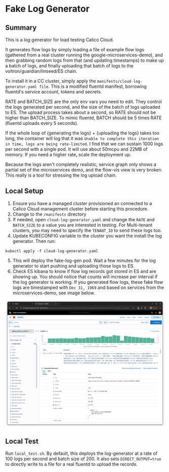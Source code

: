 # Fake Log Generator

## Summary
This is a log generator for load testing Calico Cloud.

It generates flow logs by simply loading a file of example flow logs (gathered from a real cluster running the google-microservices-demo), and then grabbing random logs from that (and updating timestamps) to make up a batch of logs, and finally uploading that batch of logs to the voltron/guardian/linseed/ES chain.

To install it in a CC cluster, simply apply the `manifests/cloud-log-generator.yaml file`.  This is a modified fluentd manifest, borrowing fluentd's service account, tokens and secrets.

RATE and BATCH_SIZE are the only env vars you need to edit.  They control the logs generated per second, and the size of the batch of logs uploaded to ES.
The upload process takes about a second, so RATE should not be higher than BATCH_SIZE.  To mimic fluentd, BATCH should be 5 times RATE (fluentd uploads every 5 seconds).

If the whole loop of {generating the logs} + {uploading the logs} takes too long, the container will log that it was `Unable to complete this iteration in time, logs are being rate-limited`.  I find that we can sustain 1000 logs per second with a single pod.  It will use about 50mcpu and 22MB of memory.  If you need a higher rate, scale the deployment up.

Because the logs aren't completely realistic, service graph only shows a partial set of the microservices demo, and the flow-vis view is very broken.  This really is a tool for stressing the log upload chain.

## Local Setup

1. Ensure you have a managed cluster provisioned an connected to a Calico Cloud management cluster before starting this procedure.
2. Change to the `/manifests` directory
3. If needed, open `cloud-log-generator.yaml` and change the `RATE` and `BATCH_SIZE` to a value you are interested in testing. For Multi-tenant clusters, you may need to specify the `TENANT_ID` to send these logs too.
4. Update KUBECONFIG variable to the cluster you want the install the log generator. Then run:
```shell
kubectl apply -f cloud-log-generator.yaml
```
5. This will deploy the fake-log-gen pod. Wait a few minutes for the log generator to start pushing and uploading those logs to ES.
6. Check ES kibana to know if flow log records got stored in ES and are showing up. You should notice that counts will increase per interval if the log generator is working. If you generated flow logs, these fake flow logs are timestamped with `Dec 31, 1969` and based on services from the microservices-demo, see image below.

![Fake Flow Logs](images/kibana-fake-log.png)

## Local Test

Run `local_test.sh`. By default, this deploys the log-generator at a rate of 100 logs per second and batch size of 200. It also sets `DIRECT_OUTPUT=true` to directly write to a file for a real fluentd to upload the records.